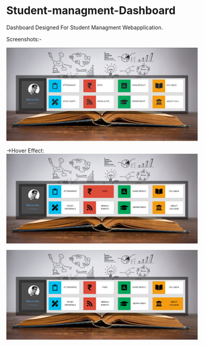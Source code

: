 # Student-managment-Dashboard
Dashboard Designed For Student Managment Webapplication.

Screenshots:-

![alt text](https://raw.githubusercontent.com/shabeersha/Student-managment-Dashboard/master/screenshots/Screenshot01.png)

->Hover Effect:
![alt text](https://raw.githubusercontent.com/shabeersha/Student-managment-Dashboard/master/screenshots/Screenshot02.png)

![alt text](https://raw.githubusercontent.com/shabeersha/Student-managment-Dashboard/master/screenshots/Screenshot03.png)
